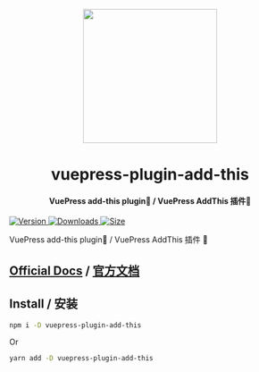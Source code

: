 <!-- markdownlint-disable -->
<p align="center">
  <img width="240" src="https://vuepress-theme-hope.github.io/logo.svg" style="text-align: center;"/>
</p>
<h1 align="center">vuepress-plugin-add-this</h1>
<h4 align="center">VuePress add-this plugin💌 / VuePress AddThis 插件💌</h4>

[![Version](https://img.shields.io/npm/v/vuepress-plugin-add-this.svg?style=flat-square&logo=npm) ![Downloads](https://img.shields.io/npm/dm/vuepress-plugin-add-this.svg?style=flat-square&logo=npm) ![Size](https://img.shields.io/bundlephobia/min/vuepress-plugin-add-this?style=flat-square&logo=npm)](https://www.npmjs.com/package/vuepress-plugin-add-this)

<!-- markdownlint-restore -->

VuePress add-this plugin💌 / VuePress AddThis 插件 💌

## [Official Docs](https://vuepress-theme-hope.github.io/add-this/) / [官方文档](https://vuepress-theme-hope.github.io/add-this/zh/)

## Install / 安装

```bash
npm i -D vuepress-plugin-add-this
```

Or

```bash
yarn add -D vuepress-plugin-add-this
```

